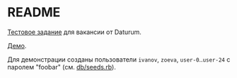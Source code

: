 # README

[Тестовое задание](http://antons-first-site-ddc360.webflow.io/)
для вакансии от Daturum.

[Демо](https://glacial-coast-40310.herokuapp.com/).

Для демонстрации созданы пользователи `ivanov`, `zoeva`, `user-0`..`user-24` с
паролем "foobar" (см. [db/seeds.rb](db/seeds.rb)).
